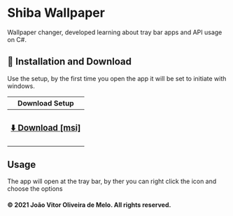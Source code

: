 # Shiba Wallpaper

Wallpaper changer, developed learning about tray bar apps and API usage on C#.

## 🚀 Installation and Download

Use the setup, by the first time you open the app it will be set to initiate with windows.


<div align="center">

| Download Setup |
| :------------: |
| <h3><a href="https://github.com/JhonesBR/ShibaWallpaper/Setup/Release/ShibaWallpaperSetup.msi">⬇️ Download [msi]</a></h3> | 
</div>

## Usage
The app will open at the tray bar, by ther you can right click the icon and choose the options


#### © 2021 João Vitor Oliveira de Melo. All rights reserved.